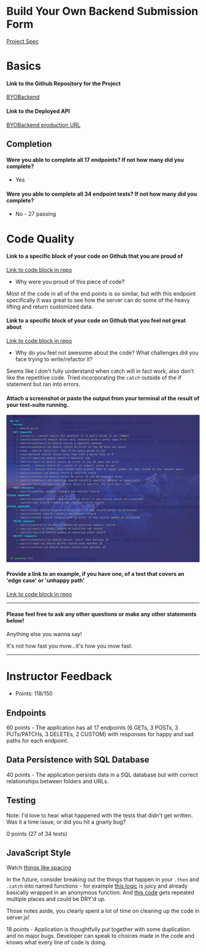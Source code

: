 # Build Your Own Backend Submission Form

[Project Spec](http://frontend.turing.io/projects/build-your-own-backend.html)

# Basics

#### Link to the Github Repository for the Project
[BYOBackend](https://github.com/mlimberg/BYOBackend)

#### Link to the Deployed API
[BYOBackend production URL](https://byo-backend.herokuapp.com/api/v1/senators)

## Completion

#### Were you able to complete all 17 endpoints? If not how many did you complete?
* Yes

#### Were you able to complete all 34 endpoint tests? If not how many did you complete?
* No - 27 passing

# Code Quality

#### Link to a specific block of your code on Github that you are proud of
[Link to code block in repo](https://github.com/mlimberg/BYOBackend/blob/master/server.js#L103-L114)

* Why were you proud of this piece of code?

Most of the code in all of the end points is so similar, but with this endpoint specifically it was great to see how the
server can do some of the heavy lifting and return customized data. 

#### Link to a specific block of your code on Github that you feel not great about
[Link to code block in repo](https://github.com/mlimberg/BYOBackend/blob/master/server.js#L27-L39)

* Why do you feel not awesome about the code? What challenges did you face trying to write/refactor it?

Seems like I don't fully understand when catch will in fact work, also don't like the repetitive code. Tried incorporating
the `catch` outside of the if statement but ran into errors.

#### Attach a screenshot or paste the output from your terminal of the result of your test-suite running.

![test-suite](https://github.com/mlimberg/BYOBackend/blob/master/BYOBackend-tests.jpg)

#### Provide a link to an example, if you have one, of a test that covers an 'edge case' or 'unhappy path'

[Link to code block in repo](https://github.com/mlimberg/BYOBackend/blob/master/test/server.test.js#L258-L266)

-----

#### Please feel free to ask any other questions or make any other statements below!

Anything else you wanna say!

It's not how fast you mow...it's how you mow fast.

-----

# Instructor Feedback

- Points: 118/150

## Endpoints

60 points - The application has all 17 endpoints (6 GETs, 3 POSTs, 3 PUTs/PATCHs, 3 DELETEs, 2 CUSTOM) with responses for happy and sad paths for each endpoint.

## Data Persistence with SQL Database

40 points - The application persists data in a SQL database but with correct relationships between folders and URLs.

## Testing

Note: I'd love to hear what happened with the tests that didn't get written. Was it a time issue, or did you hit a gnarly bug?

0 points (27 of 34 tests)

## JavaScript Style

Watch [things like spacing](https://github.com/mlimberg/BYOBackend/blob/master/test/server.test.js#L43-L46)

In the future, consider breaking out the things that happen in your `.then` and `.catch` into named functions - for example [this logic](https://github.com/mlimberg/BYOBackend/blob/master/server.js#L108-L110) is juicy and already basically wrapped in an anonymous function. And [this code](https://github.com/mlimberg/BYOBackend/blob/master/server.js#L113) gets repeated multiple places and could be DRY'd up.

Those notes aside, you clearly spent a lot of time on cleaning up the code in server.js!

18 points - Application is thoughtfully put together with some duplication and no major bugs. Developer can speak to choices made in the code and knows what every line of code is doing.



